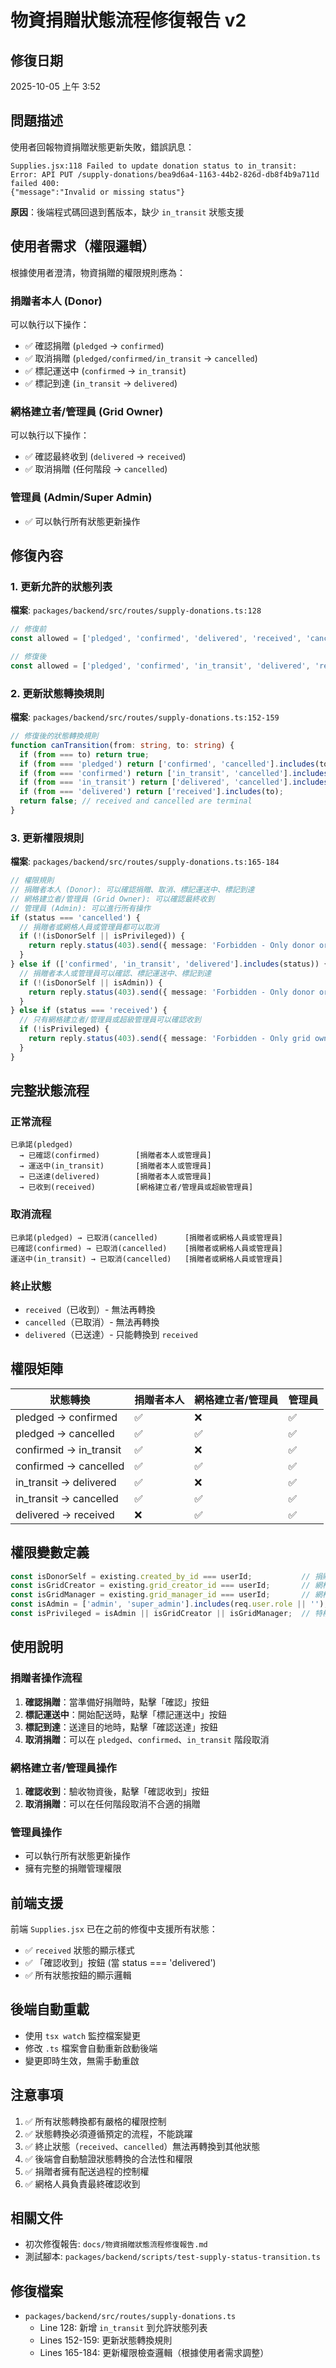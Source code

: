 # 物資捐贈狀態流程修復報告 v2

## 修復日期
2025-10-05 上午 3:52

## 問題描述

使用者回報物資捐贈狀態更新失敗，錯誤訊息：
```
Supplies.jsx:118 Failed to update donation status to in_transit:
Error: API PUT /supply-donations/bea9d6a4-1163-44b2-826d-db8f4b9a711d failed 400:
{"message":"Invalid or missing status"}
```

**原因**：後端程式碼回退到舊版本，缺少 `in_transit` 狀態支援

## 使用者需求（權限邏輯）

根據使用者澄清，物資捐贈的權限規則應為：

### 捐贈者本人 (Donor)
可以執行以下操作：
- ✅ 確認捐贈 (`pledged` → `confirmed`)
- ✅ 取消捐贈 (`pledged/confirmed/in_transit` → `cancelled`)
- ✅ 標記運送中 (`confirmed` → `in_transit`)
- ✅ 標記到達 (`in_transit` → `delivered`)

### 網格建立者/管理員 (Grid Owner)
可以執行以下操作：
- ✅ 確認最終收到 (`delivered` → `received`)
- ✅ 取消捐贈 (任何階段 → `cancelled`)

### 管理員 (Admin/Super Admin)
- ✅ 可以執行所有狀態更新操作

## 修復內容

### 1. 更新允許的狀態列表

**檔案**: `packages/backend/src/routes/supply-donations.ts:128`

```typescript
// 修復前
const allowed = ['pledged', 'confirmed', 'delivered', 'received', 'cancelled'];

// 修復後
const allowed = ['pledged', 'confirmed', 'in_transit', 'delivered', 'received', 'cancelled'];
```

### 2. 更新狀態轉換規則

**檔案**: `packages/backend/src/routes/supply-donations.ts:152-159`

```typescript
// 修復後的狀態轉換規則
function canTransition(from: string, to: string) {
  if (from === to) return true;
  if (from === 'pledged') return ['confirmed', 'cancelled'].includes(to);
  if (from === 'confirmed') return ['in_transit', 'cancelled'].includes(to);
  if (from === 'in_transit') return ['delivered', 'cancelled'].includes(to);
  if (from === 'delivered') return ['received'].includes(to);
  return false; // received and cancelled are terminal
}
```

### 3. 更新權限規則

**檔案**: `packages/backend/src/routes/supply-donations.ts:165-184`

```typescript
// 權限規則
// 捐贈者本人 (Donor): 可以確認捐贈、取消、標記運送中、標記到達
// 網格建立者/管理員 (Grid Owner): 可以確認最終收到
// 管理員 (Admin): 可以進行所有操作
if (status === 'cancelled') {
  // 捐贈者或網格人員或管理員都可以取消
  if (!(isDonorSelf || isPrivileged)) {
    return reply.status(403).send({ message: 'Forbidden - Only donor or grid owner can cancel' });
  }
} else if (['confirmed', 'in_transit', 'delivered'].includes(status)) {
  // 捐贈者本人或管理員可以確認、標記運送中、標記到達
  if (!(isDonorSelf || isAdmin)) {
    return reply.status(403).send({ message: 'Forbidden - Only donor or admin can update to this status' });
  }
} else if (status === 'received') {
  // 只有網格建立者/管理員或超級管理員可以確認收到
  if (!isPrivileged) {
    return reply.status(403).send({ message: 'Forbidden - Only grid owner or admin can confirm received' });
  }
}
```

## 完整狀態流程

### 正常流程
```
已承諾(pledged)
  → 已確認(confirmed)        [捐贈者本人或管理員]
  → 運送中(in_transit)       [捐贈者本人或管理員]
  → 已送達(delivered)        [捐贈者本人或管理員]
  → 已收到(received)         [網格建立者/管理員或超級管理員]
```

### 取消流程
```
已承諾(pledged) → 已取消(cancelled)      [捐贈者或網格人員或管理員]
已確認(confirmed) → 已取消(cancelled)    [捐贈者或網格人員或管理員]
運送中(in_transit) → 已取消(cancelled)   [捐贈者或網格人員或管理員]
```

### 終止狀態
- `received`（已收到）- 無法再轉換
- `cancelled`（已取消）- 無法再轉換
- `delivered`（已送達）- 只能轉換到 `received`

## 權限矩陣

| 狀態轉換 | 捐贈者本人 | 網格建立者/管理員 | 管理員 |
|---------|----------|----------------|--------|
| pledged → confirmed | ✅ | ❌ | ✅ |
| pledged → cancelled | ✅ | ✅ | ✅ |
| confirmed → in_transit | ✅ | ❌ | ✅ |
| confirmed → cancelled | ✅ | ✅ | ✅ |
| in_transit → delivered | ✅ | ❌ | ✅ |
| in_transit → cancelled | ✅ | ✅ | ✅ |
| delivered → received | ❌ | ✅ | ✅ |

## 權限變數定義

```typescript
const isDonorSelf = existing.created_by_id === userId;           // 捐贈者本人
const isGridCreator = existing.grid_creator_id === userId;       // 網格建立者
const isGridManager = existing.grid_manager_id === userId;       // 網格管理員
const isAdmin = ['admin', 'super_admin'].includes(req.user.role || '');  // 管理員
const isPrivileged = isAdmin || isGridCreator || isGridManager;  // 特權使用者
```

## 使用說明

### 捐贈者操作流程

1. **確認捐贈**：當準備好捐贈時，點擊「確認」按鈕
2. **標記運送中**：開始配送時，點擊「標記運送中」按鈕
3. **標記到達**：送達目的地時，點擊「確認送達」按鈕
4. **取消捐贈**：可以在 `pledged`、`confirmed`、`in_transit` 階段取消

### 網格建立者/管理員操作

1. **確認收到**：驗收物資後，點擊「確認收到」按鈕
2. **取消捐贈**：可以在任何階段取消不合適的捐贈

### 管理員操作

- 可以執行所有狀態更新操作
- 擁有完整的捐贈管理權限

## 前端支援

前端 `Supplies.jsx` 已在之前的修復中支援所有狀態：
- ✅ `received` 狀態的顯示樣式
- ✅ 「確認收到」按鈕 (當 status === 'delivered')
- ✅ 所有狀態按鈕的顯示邏輯

## 後端自動重載

- 使用 `tsx watch` 監控檔案變更
- 修改 `.ts` 檔案會自動重新啟動後端
- 變更即時生效，無需手動重啟

## 注意事項

1. ✅ 所有狀態轉換都有嚴格的權限控制
2. ✅ 狀態轉換必須遵循預定的流程，不能跳躍
3. ✅ 終止狀態（`received`、`cancelled`）無法再轉換到其他狀態
4. ✅ 後端會自動驗證狀態轉換的合法性和權限
5. ✅ 捐贈者擁有配送過程的控制權
6. ✅ 網格人員負責最終確認收到

## 相關文件

- 初次修復報告: `docs/物資捐贈狀態流程修復報告.md`
- 測試腳本: `packages/backend/scripts/test-supply-status-transition.ts`

## 修復檔案

- `packages/backend/src/routes/supply-donations.ts`
  - Line 128: 新增 `in_transit` 到允許狀態列表
  - Lines 152-159: 更新狀態轉換規則
  - Lines 165-184: 更新權限檢查邏輯（根據使用者需求調整）
